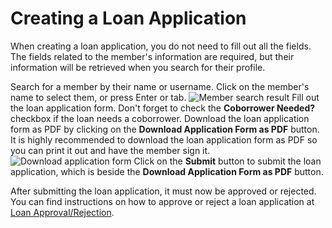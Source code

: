 # Creating a Loan Application

When creating a loan application, you do not need to fill out all the fields.
The fields related to the member's information are required, but their information
will be retrieved when you search for their profile.

<procedure title="Creating a loan application" type="steps">
<step>
Search for a member by their name or username.
</step>
<step>
Click on the member's name to select them, or press
Enter or tab.
<img src="member-search-result.png" alt="Member search result" />
</step>
<step>
Fill out the loan application form.
Don't forget to check the <strong>Coborrower Needed?</strong>
checkbox if the loan needs a coborrower.
</step>
<step>
Download the loan application form as PDF by clicking on the
<strong>Download Application Form as PDF</strong> button.
<note>
It is highly recommended to download the loan application form as PDF
so you can print it out and have the member sign it.
</note>
<img src="download-application-form.png" alt="Download application form" />
</step>
<step>
Click on the <strong>Submit</strong> button to submit the loan application,
which is beside the <strong>Download Application Form as PDF</strong> button.
</step>
<p>
After submitting the loan application, it must now be approved or rejected.
You can find instructions on how to approve or reject a loan application at
<a href="Loan-Approval-Rejection.md">Loan Approval/Rejection</a>.
</p>
</procedure>

<seealso>
    <category ref="loans">
        <a href="Loan-Dashboard.md" />
        <a href="Loan-Approval-Rejection.md" />
        <a href="Loan-Ledger.md" />
    </category>
    <category ref="uh">
        <a href="Admin.md" />
        <a href="Authenticating-Logging-In.md" />
        <a href="Deposits.md" />
        <a href="Profiles.md" />
    </category>
    <category ref="ds">
        <a href="Naming.md" />
        <a href="Comments.md" />
        <a href="Code-Style.md" />
        <a href="Git-Commit-Messages.md" />
        <a href="Vue.md"></a>
    </category>
</seealso>

